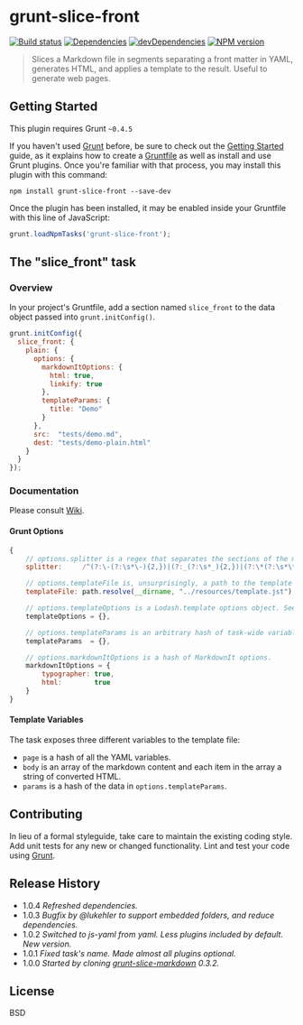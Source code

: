 # grunt-slice-front

[![Build status][travis-image]][travis-url]
[![Dependencies][deps-image]][deps-url]
[![devDependencies][dev-deps-image]][dev-deps-url]
[![NPM version][npm-image]][npm-url]

> Slices a Markdown file in segments separating a front matter in YAML, generates HTML, and applies a template to the result. Useful to generate web pages.

## Getting Started

This plugin requires Grunt `~0.4.5`

If you haven't used [Grunt](http://gruntjs.com/) before, be sure to check out the [Getting Started](http://gruntjs.com/getting-started) guide, as it explains how to create a [Gruntfile](http://gruntjs.com/sample-gruntfile) as well as install and use Grunt plugins. Once you're familiar with that process, you may install this plugin with this command:

```shell
npm install grunt-slice-front --save-dev
```

Once the plugin has been installed, it may be enabled inside your Gruntfile with this line of JavaScript:

```js
grunt.loadNpmTasks('grunt-slice-front');
```

## The "slice_front" task

### Overview

In your project's Gruntfile, add a section named `slice_front` to the data object passed into `grunt.initConfig()`.

```js
grunt.initConfig({
  slice_front: {
    plain: {
      options: {
        markdownItOptions: {
          html: true,
          linkify: true
        },
        templateParams: {
          title: "Demo"
        }
      },
      src:  "tests/demo.md",
      dest: "tests/demo-plain.html"
    }
  }
});
```

### Documentation

Please consult [Wiki](https://github.com/uhop/grunt-slice-front/wiki).

#### Grunt Options

```js
{
	// options.splitter is a regex that separates the sections of the markdown document.
	splitter:     /^(?:\-(?:\s*\-){2,})|(?:_(?:\s*_){2,})|(?:\*(?:\s*\*){2,})\s*$/gm,

	// options.templateFile is, unsurprisingly, a path to the template file.
	templateFile: path.resolve(__dirname, "../resources/template.jst"),

	// options.templateOptions is a Lodash.template options object. See https://lodash.com/docs#template.
	templateOptions = {},

	// options.templateParams is an arbitrary hash of task-wide variables, made available to the template as params.
	templateParams  = {},

	// options.markdownItOptions is a hash of MarkdownIt options.
	markdownItOptions = {
		typographer: true,
		html:        true
	}
}
```

#### Template Variables

The task exposes three different variables to the template file:

- `page` is a hash of all the YAML variables.
- `body` is an array of the markdown content and each item in the array a string of converted HTML.
- `params` is a hash of the data in `options.templateParams`.

## Contributing
In lieu of a formal styleguide, take care to maintain the existing coding style. Add unit tests for any new or changed functionality. Lint and test your code using [Grunt](http://gruntjs.com/).

## Release History

- 1.0.4 *Refreshed dependencies.*
- 1.0.3 *Bugfix by @lukehler to support embedded folders, and reduce dependencies.*
- 1.0.2 *Switched to js-yaml from yaml. Less plugins included by default. New version.*
- 1.0.1 *Fixed task's name. Made almost all plugins optional.*
- 1.0.0 *Started by cloning [grunt-slice-markdown](https://github.com/uhop/grunt-slice-markdown) 0.3.2.*

## License

BSD

[npm-image]:      https://img.shields.io/npm/v/grunt-slice-front.svg
[npm-url]:        https://npmjs.org/package/grunt-slice-front
[deps-image]:     https://img.shields.io/david/uhop/grunt-slice-front.svg
[deps-url]:       https://david-dm.org/uhop/grunt-slice-front
[dev-deps-image]: https://img.shields.io/david/dev/uhop/grunt-slice-front.svg
[dev-deps-url]:   https://david-dm.org/uhop/grunt-slice-front?type=dev
[travis-image]:   https://img.shields.io/travis/uhop/grunt-slice-front.svg
[travis-url]:     https://travis-ci.org/uhop/grunt-slice-front
